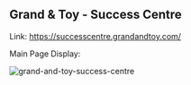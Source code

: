 ## Grand & Toy - Success Centre

Link: https://successcentre.grandandtoy.com/

Main Page Display: 

![grand-and-toy-success-centre](https://user-images.githubusercontent.com/15988182/217401248-541457d5-4fae-47e7-a7e3-04fe13ec6309.JPG)
